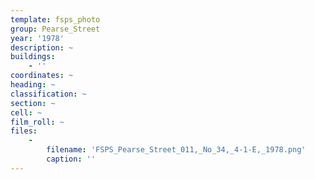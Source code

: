 ```yaml
---
template: fsps_photo
group: Pearse_Street
year: '1978'
description: ~
buildings:
    - ''
coordinates: ~
heading: ~
classification: ~
section: ~
cell: ~
film_roll: ~
files:
    -
        filename: 'FSPS_Pearse_Street_011,_No_34,_4-1-E,_1978.png'
        caption: ''
---
```

